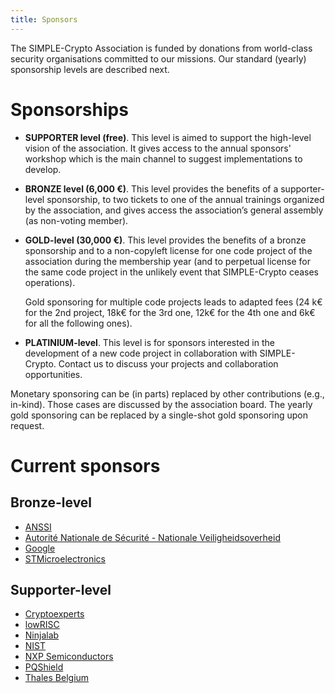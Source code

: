 ```yaml
---
title: Sponsors
---
```


The SIMPLE-Crypto Association is funded by donations from world-class security organisations committed to our missions.
Our standard (yearly) sponsorship levels are described next. <!-- together with a list of public sponsors.  -->

# Sponsorships

* **SUPPORTER level (free)**. This level is aimed to support 
the high-level vision of the association. It gives access to the annual sponsors' workshop
which is the main channel to suggest implementations to develop.

* **BRONZE level (6,000 €)**. This level provides the benefits of a supporter-level 
sponsorship, to two tickets to one of the annual trainings organized by the association, and gives 
access the association’s general assembly (as non-voting member).

<!-- * **SILVER-level (10,000 €)**. This level provides the benefits of a bronze-level
sponsorship and to a non-copyleft license for the association's evaluation tools during the membership year
(and to perpetual license for the same code project in the unlikely event that SIMPLE-Crypto ceases operations).  -->

* **GOLD-level (30,000 €)**. This level provides the benefits of a 
bronze sponsorship and to a non-copyleft license for one code project of the association during the membership year
(and to perpetual license for the same code project in the unlikely event that SIMPLE-Crypto ceases operations). 

    Gold sponsoring for multiple code projects leads to adapted fees (24 k€ for
    the 2nd project, 18k€ for the 3rd one, 12k€ for the 4th one and 6k€ for all
    the following ones). 

* **PLATINIUM-level**. This level is for sponsors interested in the development
of a new code project in collaboration with SIMPLE-Crypto. Contact us to
discuss your projects and collaboration opportunities.

Monetary sponsoring can be (in parts) replaced by other contributions (e.g., in-kind). Those
cases are discussed by the association board. The yearly gold sponsoring can be replaced
by a single-shot gold sponsoring upon request.

# Current sponsors

## Bronze-level

* [ANSSI](https://cyber.gouv.fr)
* [Autorité Nationale de Sécurité - Nationale Veiligheidsoverheid](https://www.nvoans.be)
* [Google](https://about.google)
* [STMicroelectronics](https://st.com)

## Supporter-level

* [Cryptoexperts](https://cryptoexperts.com)
* [lowRISC](https://lowrisc.org/)
* [Ninjalab](https://ninjalab.io)
* [NIST](https://nist.gov)
* [NXP Semiconductors](https://nxp.com)
* [PQShield](https://pqshield.com)
* [Thales Belgium](https://www.thalesgroup.com/en/countries/europe/thales-belgium)

<!--**List of sponsors**-->

<!-- **Former sponsors** -->

